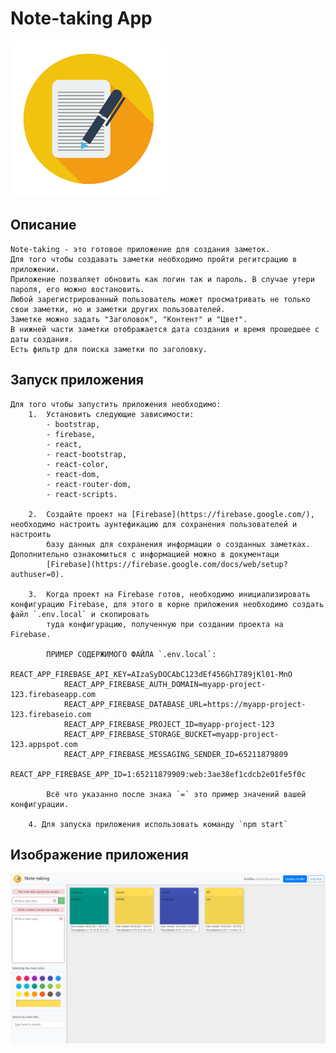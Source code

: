 # Note-taking App

<a href="https://github.com/leaderdsn/note-taking" title="logo-app"><img src="src/images/logo-app.jpg" width="250px"></a>
## Описание

    Note-taking - это готовое приложение для создания заметок.
    Для того чтобы создавать заметки необходимо пройти регитсрацию в приложении.
    Приложение позваляет обновить как логин так и пароль. В случае утери пароля, его можно востановить.
    Любой зарегистрированный пользователь может просматривать не только свои заметки, но и заметки других пользователей.
    Заметке можно задать "Заголовок", "Контент" и "Цвет". 
    В нижней части заметки отображается дата создания и время прошедшее с даты создания.
    Есть фильтр для поиска заметки по заголовку.

## Запуск приложения

    Для того чтобы запустить приложения необходимо:
        1.  Установить следующие зависимости:
            - bootstrap,
            - firebase,
            - react,
            - react-bootstrap,
            - react-color,
            - react-dom,
            - react-router-dom,
            - react-scripts.

        2.  Cоздайте проект на [Firebase](https://firebase.google.com/), необходимо настроить аунтефикацию для сохранения пользователей и настроить
            базу данных для сохранения информации о созданных заметках. Дополнительно ознакомиться с информацией можно в документаци 
            [Firebase](https://firebase.google.com/docs/web/setup?authuser=0).

        3.  Когда проект на Firebase готов, необходимо инициализировать конфигурацию Firebase, для этого в корне приложения необходимо создать файл `.env.local` и скопировать
            туда конфигурацию, полученную при создании проекта на Firebase. 

            ПРИМЕР СОДЕРЖИМОГО ФАЙЛА `.env.local`:
                REACT_APP_FIREBASE_API_KEY=AIzaSyDOCAbC123dEf456GhI789jKl01-MnO
                REACT_APP_FIREBASE_AUTH_DOMAIN=myapp-project-123.firebaseapp.com
                REACT_APP_FIREBASE_DATABASE_URL=https://myapp-project-123.firebaseio.com
                REACT_APP_FIREBASE_PROJECT_ID=myapp-project-123
                REACT_APP_FIREBASE_STORAGE_BUCKET=myapp-project-123.appspot.com
                REACT_APP_FIREBASE_MESSAGING_SENDER_ID=65211879809
                REACT_APP_FIREBASE_APP_ID=1:65211879909:web:3ae38ef1cdcb2e01fe5f0c

            Всё что указанно после знака `=` это пример значений вашей конфигурации.

        4. Для запуска приложения использовать команду `npm start`

## Изображение приложения

   <a href="https://github.com/leaderdsn/note-taking" title="screenshot-app"> <img src="src/images/screenshot-app.jpg" width="800px"></a>

